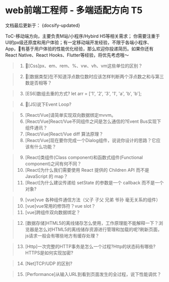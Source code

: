# web前端工程师 - 多端适配方向 T5
文档最后更新于： {docsify-updated}

ToC-移动端方向，主要负责M站/小程序/Hybird H5等相关需求；
你需要注重于UI的px级还原度和用户体验；有一定移动端开发经验，不限于各端小程序、App，有基于用户体验的性能优化经验，那么欢迎你投递简历。如果你还有 React Native、React Hooks、Flutter等经验，将优先考虑哦～

>1. [Css]px、em、rem、%、vw、vh、vm这些单位的区别？

>2. [数据类型]在不知道浮点数位数时应该怎样判断两个浮点数之和与第三数是否相等？

>3. [ES6]数组去重的方式?
let arr = ['1', '2', '3', '1', 'a', 'b', 'b'];

>4. [JS]说下Event Loop?

>5. [React/Vue]请简单实现双向数据绑定mvvm。
>6. [React/Vue]React/Vue不同组件之间是怎么通信的?Event Bus实现下组件通讯？
>7. [React/Vue]React/Vue diff 算法原理？
>8. [React/Vue]现在要你完成一个Dialog组件，说说你设计的思路？它应该有什么功能？

>9. [React]类组件(Class component)和函数式组件(Functional component)之间有何不同？
>10. [React]为什么我们需要使用 React 提供的 Children API 而不是 JavaScript 的 map？
>11. [React]为什么建议传递给 setState 的参数是一个 callback 而不是一个对象?

>9. [vue]vue 各种组件通信方法（父子 子父 兄弟 爷孙 毫无关系的组件）
>10. [vue]vue常用的修饰符？vue slot？
>11. [vue]跨组件双向数据绑定？

>12. [数据存储]HTML5的离线储存怎么使用，工作原理能不能解释一下？浏览器是怎么对HTML5的离线储存资源进行管理和加载的呢?刷新页面，js请求一般会有哪些地方有缓存处理？

>13. [Http]一次完整的HTTP事务是怎么一个过程?Http的状态码有哪些?HTTPS是如何实现加密?

>14. [Net]TCP/UDP 的区别?

>15. [Performance]从输入URL到看到页面发生的全过程，说下性能调优？












